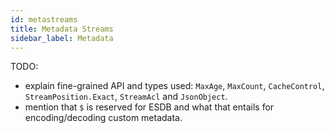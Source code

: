 ```yaml
---
id: metastreams
title: Metadata Streams
sidebar_label: Metadata
---
```


TODO: 
 - explain fine-grained API and types used: `MaxAge`, `MaxCount`, `CacheControl`, `StreamPosition.Exact`, `StreamAcl` and `JsonObject`.
 - mention that `$` is reserved for ESDB and what that entails for encoding/decoding custom metadata.
